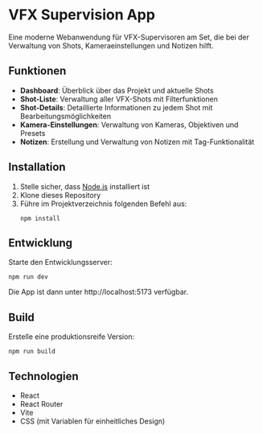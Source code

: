 # VFX Supervision App

Eine moderne Webanwendung für VFX-Supervisoren am Set, die bei der Verwaltung von Shots, Kameraeinstellungen und Notizen hilft.

## Funktionen

- **Dashboard**: Überblick über das Projekt und aktuelle Shots
- **Shot-Liste**: Verwaltung aller VFX-Shots mit Filterfunktionen
- **Shot-Details**: Detaillierte Informationen zu jedem Shot mit Bearbeitungsmöglichkeiten
- **Kamera-Einstellungen**: Verwaltung von Kameras, Objektiven und Presets
- **Notizen**: Erstellung und Verwaltung von Notizen mit Tag-Funktionalität

## Installation

1. Stelle sicher, dass [Node.js](https://nodejs.org/) installiert ist
2. Klone dieses Repository
3. Führe im Projektverzeichnis folgenden Befehl aus:
   ```
   npm install
   ```

## Entwicklung

Starte den Entwicklungsserver:

```
npm run dev
```

Die App ist dann unter http://localhost:5173 verfügbar.

## Build

Erstelle eine produktionsreife Version:

```
npm run build
```

## Technologien

- React
- React Router
- Vite
- CSS (mit Variablen für einheitliches Design)